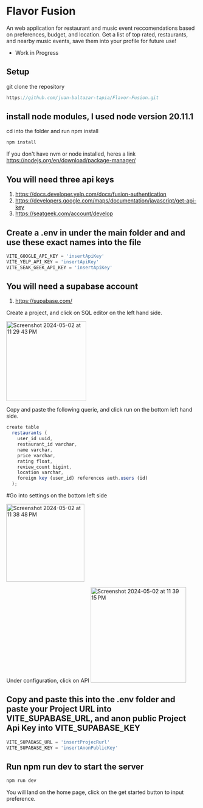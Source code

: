 # Flavor Fusion 

An web application for restaurant and music event reccomendations based on preferences, budget, and location. Get a list of top rated, restaurants, and nearby music events, save them into your profile for future use! 

* Work in Progress


## Setup

git clone the repository
```js
https://github.com/juan-baltazar-tapia/Flavor-Fusion.git
```
## install node modules, I used node version 20.11.1
cd into the folder and run npm install
```js
npm install
```

If you don't have nvm or node installed, heres a link
https://nodejs.org/en/download/package-manager/


## You will need three api keys
1. https://docs.developer.yelp.com/docs/fusion-authentication
2. https://developers.google.com/maps/documentation/javascript/get-api-key
3. https://seatgeek.com/account/develop

## Create a .env in under the main folder and and use these exact names into the file
```js
VITE_GOOGLE_API_KEY = 'insertApiKey'
VITE_YELP_API_KEY = 'insertApiKey'
VITE_SEAK_GEEK_API_KEY = 'insertApiKey'
```
## You will need a supabase account
1. https://supabase.com/

Create a project, and click on SQL editor on the left hand side.

<img width="210" alt="Screenshot 2024-05-02 at 11 29 43 PM" src="https://github.com/juan-baltazar-tapia/Flavor-Fusion/assets/73971599/2709840a-6d05-4a08-bcfd-a69b18a2f136">

Copy and paste the following querie, and click run on the bottom left hand side.
```js
create table
  restaurants (
    user_id uuid,
    restaurant_id varchar,
    name varchar,
    price varchar,
    rating float,
    review_count bigint,
    location varchar,
    foreign key (user_id) references auth.users (id)
  );
```

#Go into settings on the bottom left side

<img width="205" alt="Screenshot 2024-05-02 at 11 38 48 PM" src="https://github.com/juan-baltazar-tapia/Flavor-Fusion/assets/73971599/de9c9bc3-08dd-4a2e-97ce-e0cd95b12518">


Under configuration, click on API
<img width="251" alt="Screenshot 2024-05-02 at 11 39 15 PM" src="https://github.com/juan-baltazar-tapia/Flavor-Fusion/assets/73971599/7307879a-8e74-4e04-b43d-4f05fd9f4e17">


## Copy and paste this into the .env folder and paste your Project URL into VITE_SUPABASE_URL, and anon public Project Api Key into VITE_SUPABASE_KEY
```js
VITE_SUPABASE_URL = 'insertProjecRurl'
VITE_SUPABASE_KEY = 'insertAnonPublicKey'
```

## Run npm run dev to start the server
```js
npm run dev
```

You will land on the home page, click on the get started button to input preference.


